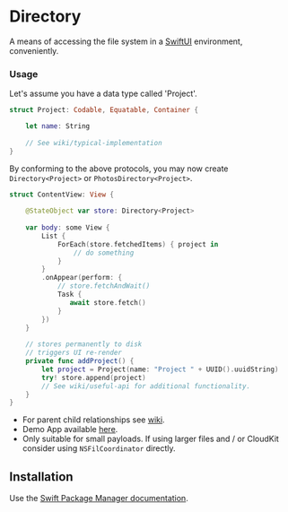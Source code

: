 # Directory

A means of accessing the file system in a [SwiftUI](https://developer.apple.com/xcode/swiftui/) environment, conveniently.

### Usage

Let's assume you have a data type called 'Project'.

```swift
struct Project: Codable, Equatable, Container {

    let name: String
    
    // See wiki/typical-implementation
}
```

By conforming to the above protocols, you may now create `Directory<Project>` or `PhotosDirectory<Project>`.

```swift
struct ContentView: View {
    
    @StateObject var store: Directory<Project>
    
    var body: some View {
        List {
            ForEach(store.fetchedItems) { project in
                // do something
            }
        }
        .onAppear(perform: {
            // store.fetchAndWait()
            Task {
               await store.fetch()
            }
        })
    }
        
    // stores permanently to disk
    // triggers UI re-render
    private func addProject() {
        let project = Project(name: "Project " + UUID().uuidString)
        try! store.append(project)
        // See wiki/useful-api for additional functionality.
    }
}
```

* For parent child relationships see [wiki](https://github.com/nashysolutions/Directory/wiki/Typical-implementation#parent--child-relationships).
* Demo App available [here](https://github.com/nashysolutions/Projects).
* Only suitable for small payloads. If using larger files and / or CloudKit consider using `NSFilCoordinator` directly.

## Installation

Use the [Swift Package Manager documentation](https://github.com/apple/swift-package-manager/tree/master/Documentation). 
